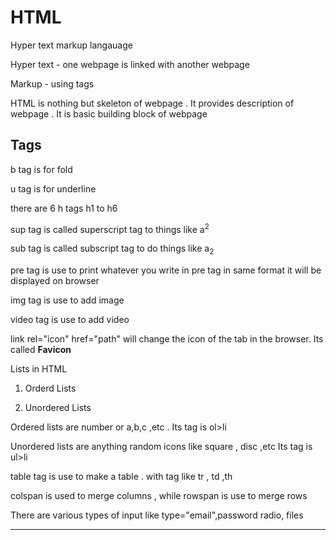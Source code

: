 # HTML

Hyper text markup langauage

Hyper text - one webpage is linked with another webpage

Markup - using tags

HTML is nothing but skeleton of webpage . It provides description of webpage . It is basic building block of webpage

## Tags

b tag is for fold

u tag is for underline

there are 6 h tags h1 to h6

sup tag is called superscript tag to things like a<sup>2</sup>

sub tag is called subscript tag to do things like a<sub>2</sub>

pre tag is use to print whatever you write in pre tag in same format it will be displayed on browser

img tag is use to add image

video tag is use to add video

link rel="icon" href="path" will change the icon of the tab in the browser. Its called <b>Favicon</b>

Lists in HTML

1. Orderd Lists

2. Unordered Lists

Ordered lists are number or a,b,c ,etc . Its tag is ol>li

Unordered lists are anything random icons like square , disc ,etc Its tag is ul>li

table tag is use to make a table . with tag like tr , td ,th

colspan is used to merge columns , while rowspan is use to merge rows

There are various types of input like type="email",password radio, files

---
